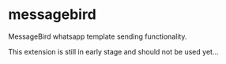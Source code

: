 # messagebird

MessageBird whatsapp template sending functionality.

This extension is still in early stage and should not be used yet...
